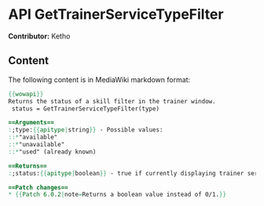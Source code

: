 # API GetTrainerServiceTypeFilter

**Contributor:** Ketho

## Content

The following content is in MediaWiki markdown format:

```mediawiki
{{wowapi}}
Returns the status of a skill filter in the trainer window.
 status = GetTrainerServiceTypeFilter(type)

==Arguments==
:;type:{{apitype|string}} - Possible values: 
::*"available"
::*"unavailable"
::*"used" (already known)

==Returns==
:;status:{{apitype|boolean}} - true if currently displaying trainer services of the specified type, false otherwise.

==Patch changes==
* {{Patch 6.0.2|note=Returns a boolean value instead of 0/1.}}
```